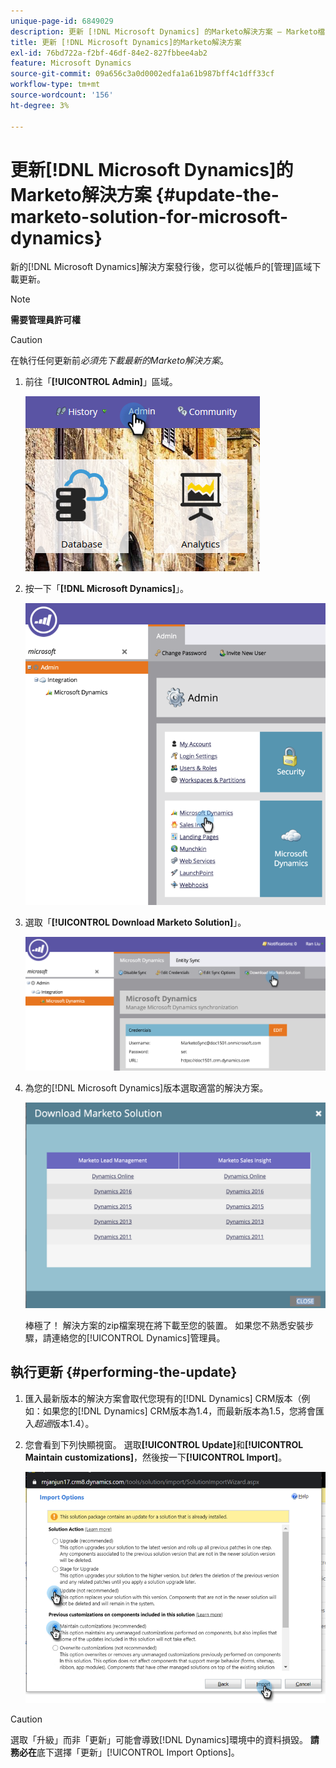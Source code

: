 ```yaml
---
unique-page-id: 6849029
description: 更新 [!DNL Microsoft Dynamics] 的Marketo解決方案 — Marketo檔案 — 產品檔案
title: 更新 [!DNL Microsoft Dynamics]的Marketo解決方案
exl-id: 76bd722a-f2bf-46df-84e2-827fbbee4ab2
feature: Microsoft Dynamics
source-git-commit: 09a656c3a0d0002edfa1a61b987bff4c1dff33cf
workflow-type: tm+mt
source-wordcount: '156'
ht-degree: 3%

---
```


# 更新[!DNL Microsoft Dynamics]的Marketo解決方案 {#update-the-marketo-solution-for-microsoft-dynamics}

新的[!DNL Microsoft Dynamics]解決方案發行後，您可以從帳戶的[管理]區域下載更新。

>[!NOTE]
>
>**需要管理員許可權**

>[!CAUTION]
>
>在執行任何更新前&#x200B;_必須先下載最新的Marketo解決方案_。

1. 前往「**[!UICONTROL Admin]**」區域。

   ![](assets/admin.png)

1. 按一下「**[!DNL Microsoft Dynamics]**」。

   ![](assets/image2015-3-16-10-3a51-3a25.png)

1. 選取「**[!UICONTROL Download Marketo Solution]**」。

   ![](assets/image2015-3-16-10-3a52-3a1.png)

1. 為您的[!DNL Microsoft Dynamics]版本選取適當的解決方案。

   ![](assets/msd-online.png)

   棒極了！ 解決方案的zip檔案現在將下載至您的裝置。 如果您不熟悉安裝步驟，請連絡您的[!UICONTROL Dynamics]管理員。

## 執行更新 {#performing-the-update}

1. 匯入最新版本的解決方案會取代您現有的[!DNL Dynamics] CRM版本（例如：如果您的[!DNL Dynamics] CRM版本為1.4，而最新版本為1.5，您將會匯入&#x200B;_超過_&#x200B;版本1.4）。

1. 您會看到下列快顯視窗。 選取&#x200B;**[!UICONTROL Update]**&#x200B;和&#x200B;**[!UICONTROL Maintain customizations]**，然後按一下&#x200B;**[!UICONTROL Import]**。

   ![](assets/update-the-marketo-solution-for-microsoft-dynamics-5.png)

>[!CAUTION]
>
>選取「升級」而非「更新」可能會導致[!DNL Dynamics]環境中的資料損毀。 **請務必在**&#x200B;底下選擇「更新」[!UICONTROL Import Options]。
